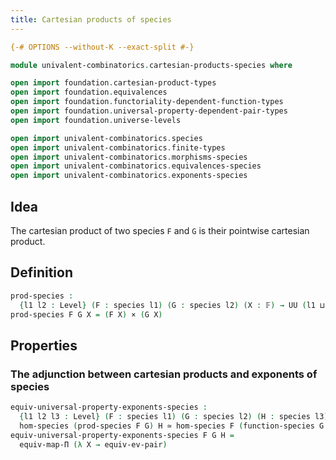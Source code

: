 ```yaml
---
title: Cartesian products of species
---
```


```agda
{-# OPTIONS --without-K --exact-split #-}

module univalent-combinatorics.cartesian-products-species where

open import foundation.cartesian-product-types
open import foundation.equivalences
open import foundation.functoriality-dependent-function-types
open import foundation.universal-property-dependent-pair-types
open import foundation.universe-levels

open import univalent-combinatorics.species
open import univalent-combinatorics.finite-types
open import univalent-combinatorics.morphisms-species
open import univalent-combinatorics.equivalences-species
open import univalent-combinatorics.exponents-species
```

## Idea

The cartesian product of two species `F` and `G` is their pointwise cartesian product.

## Definition

```agda
prod-species :
  {l1 l2 : Level} (F : species l1) (G : species l2) (X : 𝔽) → UU (l1 ⊔ l2)
prod-species F G X = (F X) × (G X)
```

## Properties

### The adjunction between cartesian products and exponents of species

```agda 
equiv-universal-property-exponents-species :
  {l1 l2 l3 : Level} (F : species l1) (G : species l2) (H : species l3) →
  hom-species (prod-species F G) H ≃ hom-species F (function-species G H)
equiv-universal-property-exponents-species F G H =
  equiv-map-Π (λ X → equiv-ev-pair)
``` 
